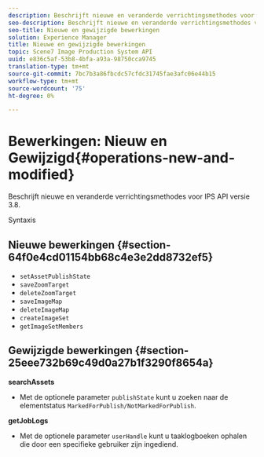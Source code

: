 ```yaml
---
description: Beschrijft nieuwe en veranderde verrichtingsmethodes voor IPS API versie 3.8.
seo-description: Beschrijft nieuwe en veranderde verrichtingsmethodes voor IPS API versie 3.8.
seo-title: Nieuwe en gewijzigde bewerkingen
solution: Experience Manager
title: Nieuwe en gewijzigde bewerkingen
topic: Scene7 Image Production System API
uuid: e836c5af-53b8-4bfa-a93a-98750cca9745
translation-type: tm+mt
source-git-commit: 7bc7b3a86fbcdc57cfdc31745fae3afc06e44b15
workflow-type: tm+mt
source-wordcount: '75'
ht-degree: 0%

---
```



# Bewerkingen: Nieuw en Gewijzigd{#operations-new-and-modified}

Beschrijft nieuwe en veranderde verrichtingsmethodes voor IPS API versie 3.8.

Syntaxis

## Nieuwe bewerkingen {#section-64f0e4cd01154bb68c4e3e2dd8732ef5}

* `setAssetPublishState`
* `saveZoomTarget`
* `deleteZoomTarget`
* `saveImageMap`
* `deleteImageMap`
* `createImageSet`
* `getImageSetMembers`

## Gewijzigde bewerkingen {#section-25eee732b69c49d0a27b1f3290f8654a}

**searchAssets**

* Met de optionele parameter `publishState` kunt u zoeken naar de elementstatus `MarkedForPublish/NotMarkedForPublish`.

**getJobLogs**

* Met de optionele parameter `userHandle` kunt u taaklogboeken ophalen die door een specifieke gebruiker zijn ingediend.

